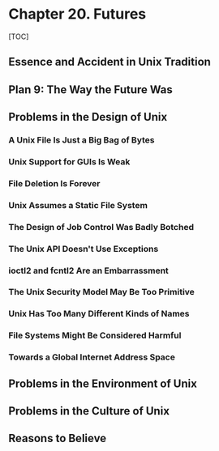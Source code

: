 # Chapter 20. Futures

[TOC]

## Essence and Accident in Unix Tradition

## Plan 9: The Way the Future Was

## Problems in the Design of Unix

### A Unix File Is Just a Big Bag of Bytes

### Unix Support for GUIs Is Weak

### File Deletion Is Forever

### Unix Assumes a Static File System

### The Design of Job Control Was Badly Botched

### The Unix API Doesn't Use Exceptions

### ioctl2 and fcntl2 Are an Embarrassment

### The Unix Security Model May Be Too Primitive

### Unix Has Too Many Different Kinds of Names

### File Systems Might Be Considered Harmful

### Towards a Global Internet Address Space

## Problems in the Environment of Unix

## Problems in the Culture of Unix

## Reasons to Believe
